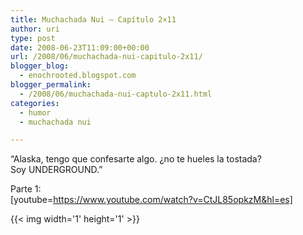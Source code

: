 ```yaml
---
title: Muchachada Nui – Capítulo 2×11
author: uri
type: post
date: 2008-06-23T11:09:00+00:00
url: /2008/06/muchachada-nui-capitulo-2x11/
blogger_blog:
  - enochrooted.blogspot.com
blogger_permalink:
  - /2008/06/muchachada-nui-captulo-2x11.html
categories:
  - humor
  - muchachada nui

---
```

&#8220;Alaska, tengo que confesarte algo. ¿no te hueles la tostada?  
Soy UNDERGROUND.&#8221;

Parte 1:  
[youtube=https://www.youtube.com/watch?v=CtJL85opkzM&hl=es] 

<div class="blogger-post-footer">
  {{< img width='1' height='1' >}}
</div>